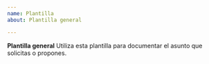 ```yaml
---
name: Plantilla
about: Plantilla general

---
```


**Plantilla general**
Utiliza esta plantilla para documentar el asunto que solicitas o propones.
